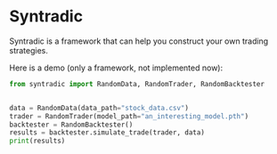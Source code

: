 # Syntradic

Syntradic is a framework that can help you construct your own trading strategies.

Here is a demo (only a framework, not implemented now):

```python
from syntradic import RandomData, RandomTrader, RandomBacktester


data = RandomData(data_path="stock_data.csv")
trader = RandomTrader(model_path="an_interesting_model.pth")
backtester = RandomBacktester()
results = backtester.simulate_trade(trader, data)
print(results)
```
